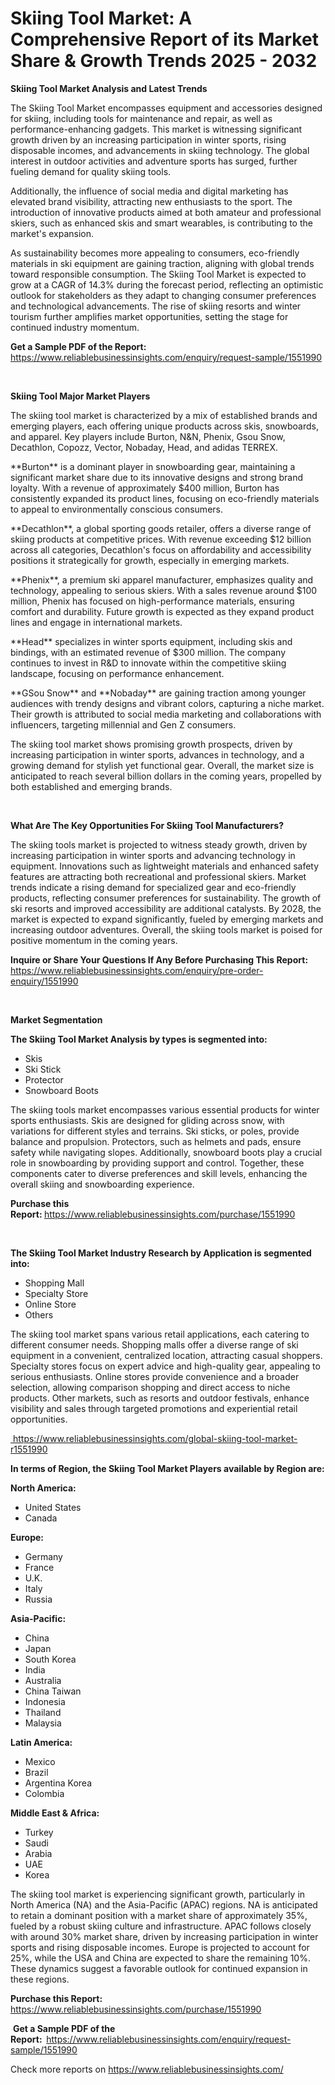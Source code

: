 <p><h1>Skiing Tool Market: A Comprehensive Report of its Market Share & Growth Trends 2025 - 2032</h1></p><p><strong>Skiing Tool Market Analysis and Latest Trends</strong></p>
<p><p>The Skiing Tool Market encompasses equipment and accessories designed for skiing, including tools for maintenance and repair, as well as performance-enhancing gadgets. This market is witnessing significant growth driven by an increasing participation in winter sports, rising disposable incomes, and advancements in skiing technology. The global interest in outdoor activities and adventure sports has surged, further fueling demand for quality skiing tools. </p><p>Additionally, the influence of social media and digital marketing has elevated brand visibility, attracting new enthusiasts to the sport. The introduction of innovative products aimed at both amateur and professional skiers, such as enhanced skis and smart wearables, is contributing to the market's expansion. </p><p>As sustainability becomes more appealing to consumers, eco-friendly materials in ski equipment are gaining traction, aligning with global trends toward responsible consumption. The Skiing Tool Market is expected to grow at a CAGR of 14.3% during the forecast period, reflecting an optimistic outlook for stakeholders as they adapt to changing consumer preferences and technological advancements. The rise of skiing resorts and winter tourism further amplifies market opportunities, setting the stage for continued industry momentum.</p></p>
<p><strong>Get a Sample PDF of the Report:&nbsp;</strong> <a href="https://www.reliablebusinessinsights.com/enquiry/request-sample/1551990?utm_campaign=2094&utm_medium=2&utm_source=Github&utm_content=ia&utm_term=06022025&utm_id=skiing-tool">https://www.reliablebusinessinsights.com/enquiry/request-sample/1551990</a></p>
<p>&nbsp;</p>
<p><strong>Skiing Tool Major Market Players</strong></p>
<p><p>The skiing tool market is characterized by a mix of established brands and emerging players, each offering unique products across skis, snowboards, and apparel. Key players include Burton, N&N, Phenix, Gsou Snow, Decathlon, Copozz, Vector, Nobaday, Head, and adidas TERREX.</p><p>**Burton** is a dominant player in snowboarding gear, maintaining a significant market share due to its innovative designs and strong brand loyalty. With a revenue of approximately $400 million, Burton has consistently expanded its product lines, focusing on eco-friendly materials to appeal to environmentally conscious consumers.</p><p>**Decathlon**, a global sporting goods retailer, offers a diverse range of skiing products at competitive prices. With revenue exceeding $12 billion across all categories, Decathlon's focus on affordability and accessibility positions it strategically for growth, especially in emerging markets.</p><p>**Phenix**, a premium ski apparel manufacturer, emphasizes quality and technology, appealing to serious skiers. With a sales revenue around $100 million, Phenix has focused on high-performance materials, ensuring comfort and durability. Future growth is expected as they expand product lines and engage in international markets.</p><p>**Head** specializes in winter sports equipment, including skis and bindings, with an estimated revenue of $300 million. The company continues to invest in R&D to innovate within the competitive skiing landscape, focusing on performance enhancement.</p><p>**GSou Snow** and **Nobaday** are gaining traction among younger audiences with trendy designs and vibrant colors, capturing a niche market. Their growth is attributed to social media marketing and collaborations with influencers, targeting millennial and Gen Z consumers.</p><p>The skiing tool market shows promising growth prospects, driven by increasing participation in winter sports, advances in technology, and a growing demand for stylish yet functional gear. Overall, the market size is anticipated to reach several billion dollars in the coming years, propelled by both established and emerging brands.</p></p>
<p>&nbsp;</p>
<p><strong>What Are The Key Opportunities For Skiing Tool Manufacturers?</strong></p>
<p><p>The skiing tools market is projected to witness steady growth, driven by increasing participation in winter sports and advancing technology in equipment. Innovations such as lightweight materials and enhanced safety features are attracting both recreational and professional skiers. Market trends indicate a rising demand for specialized gear and eco-friendly products, reflecting consumer preferences for sustainability. The growth of ski resorts and improved accessibility are additional catalysts. By 2028, the market is expected to expand significantly, fueled by emerging markets and increasing outdoor adventures. Overall, the skiing tools market is poised for positive momentum in the coming years.</p></p>
<p><strong>Inquire or Share Your Questions If Any Before Purchasing This Report:</strong> <a href="https://www.reliablebusinessinsights.com/enquiry/pre-order-enquiry/1551990?utm_campaign=2094&utm_medium=2&utm_source=Github&utm_content=ia&utm_term=06022025&utm_id=skiing-tool">https://www.reliablebusinessinsights.com/enquiry/pre-order-enquiry/1551990</a></p>
<p>&nbsp;</p>
<p><strong>Market Segmentation</strong></p>
<p><strong>The Skiing Tool Market Analysis by types is segmented into:</strong></p>
<p><ul><li>Skis</li><li>Ski Stick</li><li>Protector</li><li>Snowboard Boots</li></ul></p>
<p><p>The skiing tools market encompasses various essential products for winter sports enthusiasts. Skis are designed for gliding across snow, with variations for different styles and terrains. Ski sticks, or poles, provide balance and propulsion. Protectors, such as helmets and pads, ensure safety while navigating slopes. Additionally, snowboard boots play a crucial role in snowboarding by providing support and control. Together, these components cater to diverse preferences and skill levels, enhancing the overall skiing and snowboarding experience.</p></p>
<p><strong>Purchase this Report:&nbsp;</strong><a href="https://www.reliablebusinessinsights.com/purchase/1551990?utm_campaign=2094&utm_medium=2&utm_source=Github&utm_content=ia&utm_term=06022025&utm_id=skiing-tool">https://www.reliablebusinessinsights.com/purchase/1551990</a></p>
<p>&nbsp;</p>
<p><strong>The Skiing Tool Market Industry Research by Application is segmented into:</strong></p>
<p><ul><li>Shopping Mall</li><li>Specialty Store</li><li>Online Store</li><li>Others</li></ul></p>
<p><p>The skiing tool market spans various retail applications, each catering to different consumer needs. Shopping malls offer a diverse range of ski equipment in a convenient, centralized location, attracting casual shoppers. Specialty stores focus on expert advice and high-quality gear, appealing to serious enthusiasts. Online stores provide convenience and a broader selection, allowing comparison shopping and direct access to niche products. Other markets, such as resorts and outdoor festivals, enhance visibility and sales through targeted promotions and experiential retail opportunities.</p></p>
<p><a href="https://www.reliablebusinessinsights.com/global-skiing-tool-market-r1551990?utm_campaign=2094&utm_medium=2&utm_source=Github&utm_content=ia&utm_term=06022025&utm_id=skiing-tool">&nbsp;https://www.reliablebusinessinsights.com/global-skiing-tool-market-r1551990</a></p>
<p><strong>In terms of Region, the Skiing Tool Market Players available by Region are:</strong></p>
<p>
    <p> <strong> North America: </strong>
        <ul>
            <li>United States</li>
            <li>Canada</li>
        </ul>
        </p> 
    <p> <strong> Europe: </strong>
        <ul>
            <li>Germany</li>
            <li>France</li>
            <li>U.K.</li>
            <li>Italy</li>
            <li>Russia</li>
        </ul>
        </p> 
    <p> <strong> Asia-Pacific: </strong>
        <ul>
            <li>China</li>
            <li>Japan</li>
            <li>South Korea</li>
            <li>India</li>
            <li>Australia</li>
            <li>China Taiwan</li>
            <li>Indonesia</li>
            <li>Thailand</li>
            <li>Malaysia</li>
        </ul>
        </p> 
    <p> <strong> Latin America: </strong>
        <ul>
            <li>Mexico</li>
            <li>Brazil</li>
            <li>Argentina Korea</li>
            <li>Colombia</li>
        </ul>
        </p> 
    <p> <strong> Middle East & Africa: </strong>
        <ul>
            <li>Turkey</li>
            <li>Saudi</li>
            <li>Arabia</li>
            <li>UAE</li>
            <li>Korea</li>
        </ul>
    </p>
    </p>
<p><p>The skiing tool market is experiencing significant growth, particularly in North America (NA) and the Asia-Pacific (APAC) regions. NA is anticipated to retain a dominant position with a market share of approximately 35%, fueled by a robust skiing culture and infrastructure. APAC follows closely with around 30% market share, driven by increasing participation in winter sports and rising disposable incomes. Europe is projected to account for 25%, while the USA and China are expected to share the remaining 10%. These dynamics suggest a favorable outlook for continued expansion in these regions.</p></p>
<p><strong>Purchase this Report: </strong><a href="https://www.reliablebusinessinsights.com/purchase/1551990?utm_campaign=2094&utm_medium=2&utm_source=Github&utm_content=ia&utm_term=06022025&utm_id=skiing-tool">https://www.reliablebusinessinsights.com/purchase/1551990</a></p>
<p>&nbsp;<strong>Get a Sample PDF of the Report:&nbsp;&nbsp;</strong><a href="https://www.reliablebusinessinsights.com/enquiry/request-sample/1551990?utm_campaign=2094&utm_medium=2&utm_source=Github&utm_content=ia&utm_term=06022025&utm_id=skiing-tool">https://www.reliablebusinessinsights.com/enquiry/request-sample/1551990</a></p>
<p><strong></strong></p>
<p>Check more reports on <a href="https://www.reliablebusinessinsights.com/?utm_campaign=2094&utm_medium=2&utm_source=Github&utm_content=ia&utm_term=06022025&utm_id=skiing-tool">https://www.reliablebusinessinsights.com/</a></p>
